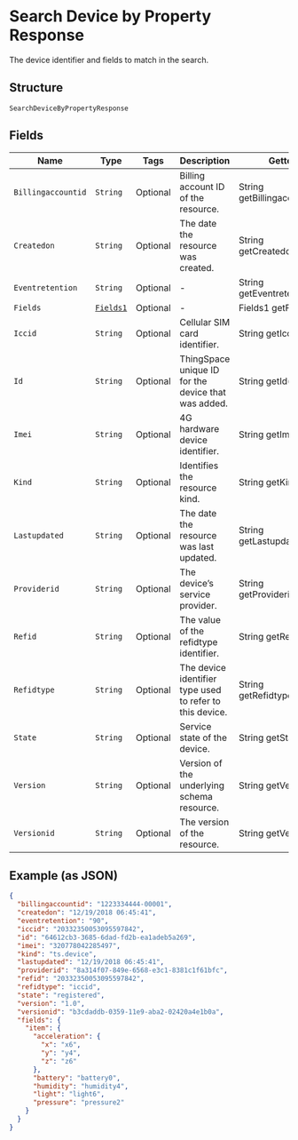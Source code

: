 
# Search Device by Property Response

The device identifier and fields to match in the search.

## Structure

`SearchDeviceByPropertyResponse`

## Fields

| Name | Type | Tags | Description | Getter | Setter |
|  --- | --- | --- | --- | --- | --- |
| `Billingaccountid` | `String` | Optional | Billing account ID of the resource. | String getBillingaccountid() | setBillingaccountid(String billingaccountid) |
| `Createdon` | `String` | Optional | The date the resource was created. | String getCreatedon() | setCreatedon(String createdon) |
| `Eventretention` | `String` | Optional | - | String getEventretention() | setEventretention(String eventretention) |
| `Fields` | [`Fields1`](../../doc/models/fields-1.md) | Optional | - | Fields1 getFields() | setFields(Fields1 fields) |
| `Iccid` | `String` | Optional | Cellular SIM card identifier. | String getIccid() | setIccid(String iccid) |
| `Id` | `String` | Optional | ThingSpace unique ID for the device that was added. | String getId() | setId(String id) |
| `Imei` | `String` | Optional | 4G hardware device identifier. | String getImei() | setImei(String imei) |
| `Kind` | `String` | Optional | Identifies the resource kind. | String getKind() | setKind(String kind) |
| `Lastupdated` | `String` | Optional | The date the resource was last updated. | String getLastupdated() | setLastupdated(String lastupdated) |
| `Providerid` | `String` | Optional | The device’s service provider. | String getProviderid() | setProviderid(String providerid) |
| `Refid` | `String` | Optional | The value of the refidtype identifier. | String getRefid() | setRefid(String refid) |
| `Refidtype` | `String` | Optional | The device identifier type used to refer to this device. | String getRefidtype() | setRefidtype(String refidtype) |
| `State` | `String` | Optional | Service state of the device. | String getState() | setState(String state) |
| `Version` | `String` | Optional | Version of the underlying schema resource. | String getVersion() | setVersion(String version) |
| `Versionid` | `String` | Optional | The version of the resource. | String getVersionid() | setVersionid(String versionid) |

## Example (as JSON)

```json
{
  "billingaccountid": "1223334444-00001",
  "createdon": "12/19/2018 06:45:41",
  "eventretention": "90",
  "iccid": "20332350053095597842",
  "id": "64612cb3-3685-6dad-fd2b-ea1adeb5a269",
  "imei": "320778042285497",
  "kind": "ts.device",
  "lastupdated": "12/19/2018 06:45:41",
  "providerid": "8a314f07-849e-6568-e3c1-8381c1f61bfc",
  "refid": "20332350053095597842",
  "refidtype": "iccid",
  "state": "registered",
  "version": "1.0",
  "versionid": "b3cdaddb-0359-11e9-aba2-02420a4e1b0a",
  "fields": {
    "item": {
      "acceleration": {
        "x": "x6",
        "y": "y4",
        "z": "z6"
      },
      "battery": "battery0",
      "humidity": "humidity4",
      "light": "light6",
      "pressure": "pressure2"
    }
  }
}
```

